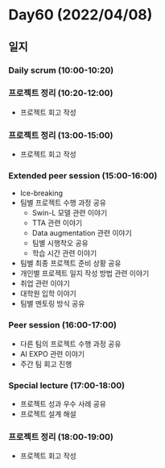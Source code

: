 # Day60 (2022/04/08)

## 일지

### Daily scrum (10:00-10:20)

### 프로젝트 정리 (10:20-12:00)

  * 프로젝트 회고 작성

### 프로젝트 정리 (13:00-15:00)

  * 프로젝트 회고 작성

### Extended peer session (15:00-16:00)

  * Ice-breaking
  * 팀별 프로젝트 수행 과정 공유
    * Swin-L 모델 관련 이야기
    * TTA 관련 이야기
    * Data augmentation 관련 이야기
    * 팀별 시행착오 공유
    * 학습 시간 관련 이야기
  * 팀별 최종 프로젝트 준비 상황 공유
  * 개인별 프로젝트 일지 작성 방법 관련 이야기
  * 취업 관련 이야기
  * 대학원 입학 이야기
  * 팀별 멘토링 방식 공유

### Peer session (16:00-17:00)

  * 다른 팀의 프로젝트 수행 과정 공유
  * AI EXPO 관련 이야기
  * 주간 팀 회고 진행

### Special lecture (17:00-18:00)

  * 프로젝트 성과 우수 사례 공유
  * 프로젝트 설계 해설

### 프로젝트 정리 (18:00-19:00)

  * 프로젝트 회고 작성

